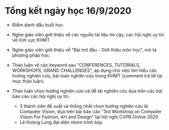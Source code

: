 # Tổng kết ngày học 16/9/2020
- Điểm danh đầu buổi học

- Nghe giáo viên giới thiệu về các nguồn tài liệu tin cậy, các hội nghị uy tín về lĩnh vực KHMT.

- Nghe giáo viên giới thiệu về "Bài mở đầu - Giới thiệu môn học", mô tả phương pháp học.

- Thảo luận về các keyword sau "CONFERENCES, TUTORIALS, WORKSHOPS, GRAND CHALLENGES", áp dụng cho việc tìm hiểu các hướng nghiên cứu, bài toán nghiên cứu trong KHMT (comment trả lời tại mục thảo luận).

- Thảo luận chọn hướng nghiên cứu và đề tài nghiên cứu dựa trên các bài báo cáo các hội nghị uy tín.
  - 3 thành viên đề xuất và thống nhất chọn hướng nghiên cứu là Computer Vision, dựa trên bài báo cáo "3rd Workshop on Computer Vision For Fashion, Art and Design" tại hội nghị CVPR Online 2020.
  - Lê Hoàng Long đại diện nhóm trình bày.


